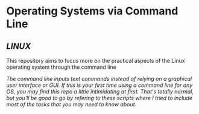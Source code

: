 # Operating Systems via Command Line

## _LINUX_

 This repository aims to focus more on the practical aspects of the Linux operating system through the command line

 *The command line inputs text commands instead of relying on a graphical user interface or GUI. If this is your first time using a command line for any OS, you may find this repo a little intimidating at first. That's totally normal, but you'll be good to go by refering to these scripts where I tried to include most of the tasks that you may need to know about.*




 

